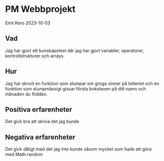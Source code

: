 # PM Webbprojekt

Emil Kero
2023-10-03

## Vad

Jag har gjort ett kunskapstest där jag har gjort variabler, operatorer, kontrollstrukturer och arrays.

## Hur

Jag har skrivit en funktion som slumpar om groga vinner på lotteriet och en funktion som slumpmässigt gissar första bokstaven på ditt namn och månaden du föddes.

## Positiva erfarenheter

Det gick bra att skriva det jag kunde

## Negativa erfarenheter

Det gick dåligt med det jag inte kunde såsom mycket som hade att göra med Math.random
